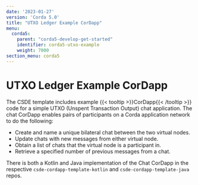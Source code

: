 ```yaml
---
date: '2023-01-27'
version: 'Corda 5.0'
title: "UTXO Ledger Example CorDapp"
menu:
  corda5:
    parent: "corda5-develop-get-started"
    identifier: corda5-utxo-example
    weight: 7000
section_menu: corda5
---
```

# UTXO Ledger Example CorDapp
The CSDE template includes example {{< tooltip >}}CorDapp{{< /tooltip >}} code for a simple UTXO (Unspent Transaction Output) chat application. The chat CorDapp enables pairs of participants on a Corda application network to do the following:

* Create and name a unique bilateral chat between the two virtual nodes.
* Update chats with new messages from either virtual node.
* Obtain a list of chats that the virtual node is a participant in.
* Retrieve a specified number of previous messages from a chat.

There is both a Kotlin and Java implementation of the Chat CorDapp in the respective `csde-cordapp-template-kotlin` and `csde-cordapp-template-java` repos.
